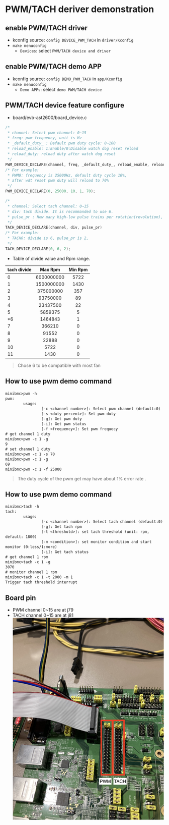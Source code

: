 # PWM/TACH deriver demonstration
## enable PWM/TACH driver
- kconfig source: `config DEVICE_PWM_TACH` in `driver/Kconfig`
- `make menuconfig`
	- `Devices`: select `PWM/TACH device and driver`

## enable PWM/TACH demo APP
- kconfig source: `config DEMO_PWM_TACH` in `app/Kconfig`
- `make menuconfig`
	- `Demo APPs`:  select `demo PWM/TACH device`

## PWM/TACH device feature configure
- board/evb-ast2600/board_device.c
```c
/*
 * channel: Select pwm channel: 0~15
 * freq: pwm frequency, unit is Hz
 * _default_duty_ : Default pwm duty cycle: 0~100
 * reload_enable: 1:Enable/0:Disable watch dog reset reload
 * reload_duty: reload duty after watch dog reset
 */
PWM_DEVICE_DECLARE(channel, freq, _default_duty_, reload_enable, reload_duty)
/* For example:
 * PWM0: frequency is 25000Hz, default duty cycle 10%, 
 * after wdt reset pwm duty will reload to 70%
 */
PWM_DEVICE_DECLARE(0, 25000, 10, 1, 70);
```

```c
/*
 * channel: Select tach channel: 0~15
 * div: tach divide. It is recommanded to use 6.
 * pulse_pr : How many high-low pulse trains per rotation(revolution), most of the fan is 2.
 */
TACH_DEVICE_DECLARE(channel, div, pulse_pr)
/* For example:
 * TACH0: divide is 6, pulse_pr is 2, 
 */
TACH_DEVICE_DECLARE(0, 6, 2);
```
- Table of divide value and Rpm range.

tach divide 	|Max Rpm		| Min Rpm
--- 			|:---:			|:---:  
0				| 6000000000	| 5722
1				| 1500000000	| 1430
2				| 375000000		| 357
3				| 93750000		| 89
4				| 23437500		| 22
5				| 5859375		| 5
*6				| 1464843		| 1
7				| 366210		| 0
8				| 91552			| 0
9				| 22888			| 0
10				| 5722			| 0
11				| 1430			| 0
> Chose 6 to be compatible with most fan

## How to use pwm demo command
```shell=
minibmc>pwm -h
pwm:
        usage:
                [-c <channel number>]: Select pwm channel (default:0)
                [-s <duty percent>]: Set pwm duty
                [-g]: Get pwm duty
                [-i]: Get pwm status
                [-f <frequency>]: Set pwm frequecy
# get channel 1 duty
minibmc>pwm -c 1 -g
9
# set channel 1 duty
minibmc>pwm -c 1 -s 70
minibmc>pwm -c 1 -g
69
minibmc>pwm -c 1 -f 25000
```
> The duty cycle of the pwm get may have about 1% error rate .

## How to use pwm demo command
```shell=
minibmc>tach -h
tach:
        usage:
                [-c <channel number>]: Select tach channel (default:0)
                [-g]: Get tach rpm
                [-t <threshold>]: set tach threshold (unit: rpm, default: 1800)
                [-m <condition>]: set monitor condition and start monitor (0:less/1:more)
                [-i]: Get tach status
# get channel 1 rpm
minibmc>tach -c 1 -g
3070
# monitor channel 1 rpm
minibmc>tach -c 1 -t 2000 -m 1
Trigger tach threshold interrupt
```

## Board pin
- PWM channel 0~15 are at j79
- TACH channel 0~15 are at j81
![](pwm_tach_pin.jpg)